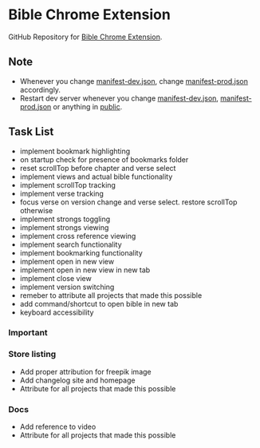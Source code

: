 # Bible Chrome Extension

GitHub Repository for [Bible Chrome Extension]().

## Note

- Whenever you change [manifest-dev.json](manifest-dev.json), change [manifest-prod.json](manifest-prod.json) accordingly.
- Restart dev server whenever you change [manifest-dev.json](manifest-dev.json), [manifest-prod.json](manifest-prod.json) or anything in [public](public).

## Task List

- implement bookmark highlighting
- on startup check for presence of bookmarks folder
- reset scrollTop before chapter and verse select
- implement views and actual bible functionality
- implement scrollTop tracking
- implement verse tracking
- focus verse on version change and verse select. restore scrollTop otherwise
- implement strongs toggling
- implement strongs viewing
- implement cross reference viewing
- implement search functionality
- implement bookmarking functionality
- implement open in new view
- implement open in new view in new tab
- implement close view
- implement version switching
- remeber to attribute all projects that made this possible
- add command/shortcut to open bible in new tab
- keyboard accessibility

### Important

### Store listing

- Add proper attribution for freepik image
- Add changelog site and homepage
- Attribute for all projects that made this possible

### Docs

- Add reference to video
- Attribute for all projects that made this possible
